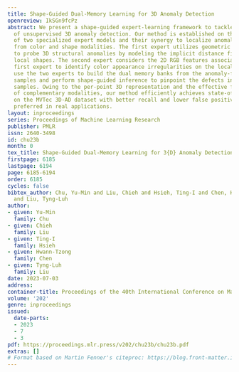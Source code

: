 ```yaml
---
title: Shape-Guided Dual-Memory Learning for 3D Anomaly Detection
openreview: IkSGn9fcPz
abstract: We present a shape-guided expert-learning framework to tackle the problem
  of unsupervised 3D anomaly detection. Our method is established on the effectiveness
  of two specialized expert models and their synergy to localize anomalous regions
  from color and shape modalities. The first expert utilizes geometric information
  to probe 3D structural anomalies by modeling the implicit distance fields around
  local shapes. The second expert considers the 2D RGB features associated with the
  first expert to identify color appearance irregularities on the local shapes. We
  use the two experts to build the dual memory banks from the anomaly-free training
  samples and perform shape-guided inference to pinpoint the defects in the testing
  samples. Owing to the per-point 3D representation and the effective fusion scheme
  of complementary modalities, our method efficiently achieves state-of-the-art performance
  on the MVTec 3D-AD dataset with better recall and lower false positive rates, as
  preferred in real applications.
layout: inproceedings
series: Proceedings of Machine Learning Research
publisher: PMLR
issn: 2640-3498
id: chu23b
month: 0
tex_title: Shape-Guided Dual-Memory Learning for 3{D} Anomaly Detection
firstpage: 6185
lastpage: 6194
page: 6185-6194
order: 6185
cycles: false
bibtex_author: Chu, Yu-Min and Liu, Chieh and Hsieh, Ting-I and Chen, Hwann-Tzong
  and Liu, Tyng-Luh
author:
- given: Yu-Min
  family: Chu
- given: Chieh
  family: Liu
- given: Ting-I
  family: Hsieh
- given: Hwann-Tzong
  family: Chen
- given: Tyng-Luh
  family: Liu
date: 2023-07-03
address: 
container-title: Proceedings of the 40th International Conference on Machine Learning
volume: '202'
genre: inproceedings
issued:
  date-parts:
  - 2023
  - 7
  - 3
pdf: https://proceedings.mlr.press/v202/chu23b/chu23b.pdf
extras: []
# Format based on Martin Fenner's citeproc: https://blog.front-matter.io/posts/citeproc-yaml-for-bibliographies/
---
```

